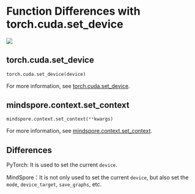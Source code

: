 ﻿# Function Differences with torch.cuda.set_device

<a href="https://gitee.com/mindspore/docs/blob/r1.7/docs/mindspore/source_en/note/api_mapping/pytorch_diff/set_context.md" target="_blank"><img src="https://mindspore-website.obs.cn-north-4.myhuaweicloud.com/website-images/r1.7/resource/_static/logo_source_en.png"></a>

## torch.cuda.set_device

```python
torch.cuda.set_device(device)
```

For more information, see [torch.cuda.set_device](https://pytorch.org/docs/1.5.0/cuda.html#torch.cuda.set_device).

## mindspore.context.set_context

```python
mindspore.context.set_context(**kwargs)
```

For more information, see [mindspore.context.set_context](https://mindspore.cn/docs/en/r1.7/api_python/mindspore.context.html#mindspore.context.set_context).

## Differences

PyTorch: It is used to set the current `device`.

MindSpore：It is not only used to set the current `device`, but also set the `mode`, `device_target`, `save_graphs`, etc.